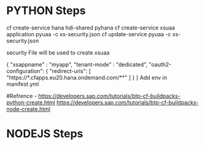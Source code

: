 # PYTHON Steps
  cf create-service hana hdi-shared pyhana
  cf create-service xsuaa application pyuaa -c xs-security.json
  cf update-service  pyuaa -c xs-security.json

  security File will be used to create xsuaa

  {
  "xsappname" : "myapp",
  "tenant-mode" : "dedicated",
  "oauth2-configuration": {
    "redirect-uris": [
        "https://*.cfapps.eu20.hana.ondemand.com/**"
      ]
    }
}
 Add env in manifest.yml

 #Refrence - https://developers.sap.com/tutorials/btp-cf-buildpacks-python-create.html
             https://developers.sap.com/tutorials/btp-cf-buildpacks-node-create.html

# NODEJS Steps